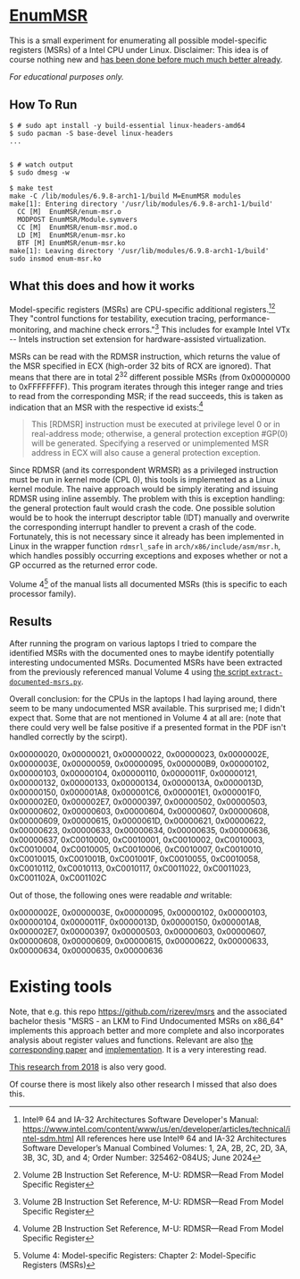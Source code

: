 # [EnumMSR](https://github.com/stfnw/enummsr)

This is a small experiment for enumerating all possible model-specific registers (MSRs) of a Intel CPU under Linux.
Disclaimer: This idea is of course nothing new and [has been done before much much better already](#existing-tools).

*For educational purposes only.*


## How To Run

```
$ # sudo apt install -y build-essential linux-headers-amd64
$ sudo pacman -S base-devel linux-headers
...


$ # watch output
$ sudo dmesg -w

$ make test
make -C /lib/modules/6.9.8-arch1-1/build M=EnumMSR modules
make[1]: Entering directory '/usr/lib/modules/6.9.8-arch1-1/build'
  CC [M]  EnumMSR/enum-msr.o
  MODPOST EnumMSR/Module.symvers
  CC [M]  EnumMSR/enum-msr.mod.o
  LD [M]  EnumMSR/enum-msr.ko
  BTF [M] EnumMSR/enum-msr.ko
make[1]: Leaving directory '/usr/lib/modules/6.9.8-arch1-1/build'
sudo insmod enum-msr.ko
```


## What this does and how it works

Model-specific registers (MSRs) are CPU-specific additional registers.[^1][^2]
They "control functions for testability, execution tracing, performance-monitoring, and machine check errors."[^2]
This includes for example Intel VTx -- Intels instruction set extension for hardware-assisted virtualization.

[^1]: Intel® 64 and IA-32 Architectures Software Developer's Manual:
      https://www.intel.com/content/www/us/en/developer/articles/technical/intel-sdm.html
      All references here use Intel® 64 and IA-32 Architectures Software Developer’s Manual Combined Volumes: 1, 2A, 2B, 2C, 2D, 3A, 3B, 3C, 3D, and 4; Order Number: 325462-084US; June 2024

[^2]: Volume 2B Instruction Set Reference, M-U: RDMSR—Read From Model Specific Register

MSRs can be read with the RDMSR instruction, which returns the value of the MSR specified in ECX (high-order 32 bits of RCX are ignored).
That means that there are in total $2^{32}$ different possible MSRs (from 0x00000000 to 0xFFFFFFFF).
This program iterates through this integer range and tries to read from the corresponding MSR;
if the read succeeds, this is taken as indication that an MSR with the respective id exists:[^2]

> This [RDMSR] instruction must be executed at privilege level 0 or in real-address mode;
> otherwise, a general protection exception #GP(0) will be generated.
> Specifying a reserved or unimplemented MSR address in ECX will also cause a general protection exception.

Since RDMSR (and its correspondent WRMSR) as a privileged instruction must be run in kernel mode (CPL 0), this tools is implemented as a Linux kernel module.
The naive approach would be simply iterating and issuing RDMSR using inline assembly.
The problem with this is exception handling: the general protection fault would crash the code.
One possible solution would be to hook the interrupt descriptor table (IDT) manually and overwrite the corresponding interrupt handler to prevent a crash of the code.
Fortunately, this is not necessary since it already has been implemented in Linux in the wrapper function `rdmsrl_safe` in `arch/x86/include/asm/msr.h`,
which handles possibly occurring exceptions and exposes whether or not a GP occurred as the returned error code.

Volume 4[^3] of the manual lists all documented MSRs (this is specific to each processor family).

[^3]: Volume 4: Model-specific Registers: Chapter 2: Model-Specific Registers (MSRs)


## Results

After running the program on various laptops I tried to compare the identified MSRs with the documented ones to maybe identify potentially interesting undocumented MSRs.
Documented MSRs have been extracted from the previously referenced manual Volume 4 using [the script `extract-documented-msrs.py`](extract-documented-msrs.py).

Overall conclusion: for the CPUs in the laptops I had laying around, there seem to be many undocumented MSR available.
This surprised me; I didn't expect that.
Some that are not mentioned in Volume 4 at all are: (note that there could very well be false positive if a presented format in the PDF isn't handled correctly by the scirpt).

0x00000020,
0x00000021,
0x00000022,
0x00000023,
0x0000002E,
0x0000003E,
0x00000059,
0x00000095,
0x000000B9,
0x00000102,
0x00000103,
0x00000104,
0x00000110,
0x0000011F,
0x00000121,
0x00000132,
0x00000133,
0x00000134,
0x0000013A,
0x0000013D,
0x00000150,
0x000001A8,
0x000001C6,
0x000001E1,
0x000001F0,
0x000002E0,
0x000002E7,
0x00000397,
0x00000502,
0x00000503,
0x00000602,
0x00000603,
0x00000604,
0x00000607,
0x00000608,
0x00000609,
0x00000615,
0x0000061D,
0x00000621,
0x00000622,
0x00000623,
0x00000633,
0x00000634,
0x00000635,
0x00000636,
0x00000637,
0xC0010000,
0xC0010001,
0xC0010002,
0xC0010003,
0xC0010004,
0xC0010005,
0xC0010006,
0xC0010007,
0xC0010010,
0xC0010015,
0xC001001B,
0xC001001F,
0xC0010055,
0xC0010058,
0xC0010112,
0xC0010113,
0xC0010117,
0xC0011022,
0xC0011023,
0xC001102A,
0xC001102C

Out of those, the following ones were readable *and* writable:

0x0000002E,
0x0000003E,
0x00000095,
0x00000102,
0x00000103,
0x00000104,
0x0000011F,
0x0000013D,
0x00000150,
0x000001A8,
0x000002E7,
0x00000397,
0x00000503,
0x00000603,
0x00000607,
0x00000608,
0x00000609,
0x00000615,
0x00000622,
0x00000633,
0x00000634,
0x00000635,
0x00000636


# Existing tools

Note, that e.g. this repo https://github.com/rizerev/msrs and the associated bachelor thesis "MSRS - an LKM to Find Undocumented MSRs on x86_64" implements this approach better and more complete and also incorporates analysis about register values and functions.
Relevant are also [the corresponding paper](https://ieeexplore.ieee.org/document/9833599) and [implementation](https://github.com/IAIK/msrevelio).
It is a very interesting read.

[This research from 2018](https://www.blackhat.com/us-18/briefings/schedule/#god-mode-unlocked---hardware-backdoors-in-x86-cpus-10194) is also very good.

Of course there is most likely also other research I missed that also does this.
